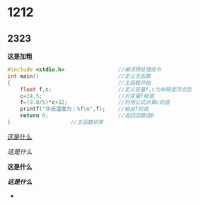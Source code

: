 # 1212

## 2323

**这是加粗**

```c
#include <stdio.h>                 //编译预处理指令 
int main()                         //定义主函数 
{                                  //主函数开始 
	float f,c;                     //定义变量f,c为单精度浮点型 
	c=24.5;                        //对变量f赋值 
	f=(9.0/5)*c+32;                //利用公式计算c的值 
	printf("华氏温度为：%f\n",f);    //输出f的值 
	return 0;                      //返回函数值0 
}                   //主函数结束
```

<u>这是什么</u>

*这是什么*

**这是什么**

***这是什么***

* 